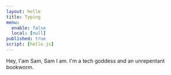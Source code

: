 ```yaml
---
layout: hello
title: Typing
menu:
  enable: false
  local: [null]
published: true
script: [hello.js]
---
```


Hey, I'am Sam, Sam I am. I'm a tech goddess and an unrepentant bookworm. 

